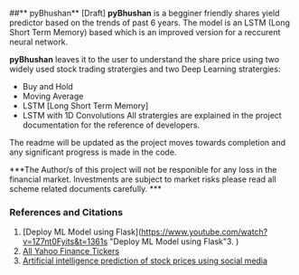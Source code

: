 ##** pyBhushan** [Draft]
**pyBhushan** is a begginer friendly shares yield predictor based on the trends of past 6 years. The model is an LSTM (Long Short Term Memory) based which is an improved version for a reccurent neural network. 

**pyBhushan** leaves it to the user to understand the share price using two widely used stock trading stratergies and two Deep Learning stratergies:
- Buy and Hold
- Moving Average
- LSTM [Long Short Term Memory]
- LSTM with 1D Convolutions
All stratergies are explained in the project documentation for the reference of developers. 

The readme will be updated as the project moves towards completion and any significant progress is made in the code. 

***The Author/s of this project will not be responible for any loss in the financial market. Investments are subject to market risks please read all scheme related documents carefully. ***

### References and Citations
1. [Deploy ML Model using Flask](https://www.youtube.com/watch?v=1Z7nt0Fyits&t=1361s "Deploy ML Model using Flask"3. )
2. [All Yahoo Finance Tickers](https://investexcel.net/all-yahoo-finance-stock-tickers/ "All Yahoo Finance Tickers")
3. [Artificial intelligence prediction of stock prices using social media](https://arxiv.org/abs/2101.08986 "Artificial intelligence prediction of stock prices using social media")
